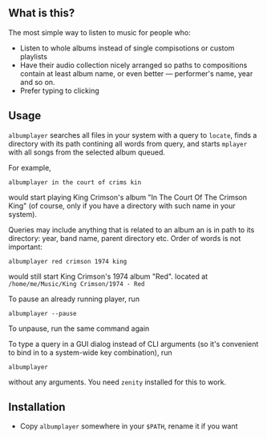 What is this?
------------

The most simple way to listen to music for people who:

- Listen to whole albums instead of single compisotions or custom playlists
- Have their audio collection nicely arranged so paths to compositions contain at least album name, or even better — performer's name, year and so on.
- Prefer typing to clicking


Usage
-----

`albumplayer` searches all files in your system with a query to `locate`, finds a directory with its path contining all words from query, and starts `mplayer` with all songs from the selected album queued.

For example, 

	albumplayer in the court of crims kin

would start playing King Crimson's album "In The Court Of The Crimson King" (of course, only if you have a directory with such name in your system).
	
Queries may include anything that is related to an album an is in path to its directory: year, band name, parent directory etc. Order of words is not important:

	albumplayer red crimson 1974 king

would still start King Crimson's 1974 album "Red". located at `/home/me/Music/King Crimson/1974 - Red`

To pause an already running player, run 

	albumplayer --pause

To unpause, run the same command again

To type a query in a GUI dialog instead of CLI arguments (so it's convenient to bind in to a system-wide key combination), run 
	
	albumplayer 

without any arguments. You need `zenity` installed for this to work.


Installation
------------

- Copy `albumplayer` somewhere in your `$PATH`, rename it if you want
